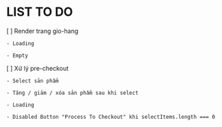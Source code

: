 # LIST TO DO

[ ] Render trang gio-hang

    - Loading
    
    - Empty

[ ] Xử lý pre-checkout

    - Select sản phẩm

    - Tăng / giảm / xóa sản phẩm sau khi select

    - Loading

    - Disabled Button "Process To Checkout" khi selectItems.length === 0